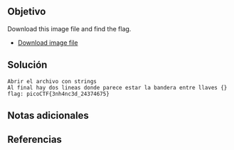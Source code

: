 
## Objetivo

Download this image file and find the flag.

- [Download image file](https://artifacts.picoctf.net/c/101/drawing.flag.svg)
## Solución

```
Abrir el archivo con strings
Al final hay dos lineas donde parece estar la bandera entre llaves {}
flag: picoCTF{3nh4nc3d_24374675}
```
## Notas adicionales

## Referencias